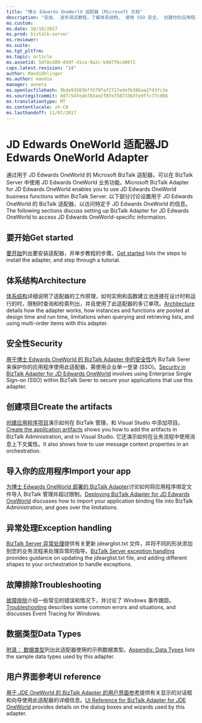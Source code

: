```yaml
---
title: "博士 Edwards OneWorld 适配器 |Microsoft 文档"
description: "安装、 逐步调试教程，了解体系结构、 使用 SSO 安全、 创建你的应用程序、 导入绑定文件中，并为 J.D.使用 BizTalk 适配器时添加异常处理 BizTalk Server 中的 Edwards OneWorld"
ms.custom: 
ms.date: 10/18/2017
ms.prod: biztalk-server
ms.reviewer: 
ms.suite: 
ms.tgt_pltfrm: 
ms.topic: article
ms.assetid: 5df8cd89-d9df-41ca-9a2c-b9d7fbcd06f2
caps.latest.revision: "14"
author: MandiOhlinger
ms.author: mandia
manager: anneta
ms.openlocfilehash: 9bde93503bff679faf2717edefb386aa2f43fc3e
ms.sourcegitcommit: dd7c54feab783ae2f8fe75873363fe9ffc77cd66
ms.translationtype: MT
ms.contentlocale: zh-CN
ms.lasthandoff: 11/07/2017
---
```

# <a name="jd-edwards-oneworld-adapter"></a><span data-ttu-id="703c7-104">JD Edwards OneWorld 适配器</span><span class="sxs-lookup"><span data-stu-id="703c7-104">JD Edwards OneWorld Adapter</span></span>
<span data-ttu-id="703c7-105">通过用于 JD Edwards OneWorld 的 Microsoft BizTalk 适配器，可以在 BizTalk Server 中使用 JD Edwards OneWorld 业务功能。</span><span class="sxs-lookup"><span data-stu-id="703c7-105">Microsoft BizTalk Adapter for JD Edwards OneWorld enables you to use JD Edwards OneWorld business functions within BizTalk Server.</span></span> <span data-ttu-id="703c7-106">以下部分讨论设置用于 JD Edwards OneWorld 的 BizTalk 适配器，以访问特定于 JD Edwards OneWorld 的信息。</span><span class="sxs-lookup"><span data-stu-id="703c7-106">The following sections discuss setting up BizTalk Adapter for JD Edwards OneWorld to access JD Edwards OneWorld-specific information.</span></span>  
  
## <a name="get-started"></a><span data-ttu-id="703c7-107">要开始</span><span class="sxs-lookup"><span data-stu-id="703c7-107">Get started</span></span> 
<span data-ttu-id="703c7-108">[要开始](../core/getting-started-with-biztalk-adapter-for-jd-edwards-oneworld.md)列出要安装适配器，并单步教程的步骤。</span><span class="sxs-lookup"><span data-stu-id="703c7-108">[Get started](../core/getting-started-with-biztalk-adapter-for-jd-edwards-oneworld.md) lists the steps to install the adapter, and step through a tutorial.</span></span>

## <a name="architecture"></a><span data-ttu-id="703c7-109">体系结构</span><span class="sxs-lookup"><span data-stu-id="703c7-109">Architecture</span></span>
<span data-ttu-id="703c7-110">[体系结构](../core/planning-and-architecture17.md)详细说明了适配器的工作原理，如何实例和函数建立池连接在设计时和运行的时，限制时查询和检索列出，并且使用了此适配器的多订单项。</span><span class="sxs-lookup"><span data-stu-id="703c7-110">[Architecture](../core/planning-and-architecture17.md) details how the adapter works, how instances and functions are pooled at design time and run time, limitations when  querying and retrieving lists, and using multi-order items with this adapter.</span></span>

## <a name="security"></a><span data-ttu-id="703c7-111">安全性</span><span class="sxs-lookup"><span data-stu-id="703c7-111">Security</span></span>
<span data-ttu-id="703c7-112">[用于博士 Edwards OneWorld 的 BizTalk Adapter 中的安全性](../core/security-in-biztalk-adapter-for-jd-edwards-oneworld.md)内 BizTalk Serer 来保护你的应用程序使用此适配器，需使用企业单一登录 (SSO)。</span><span class="sxs-lookup"><span data-stu-id="703c7-112">[Security in BizTalk Adapter for JD Edwards OneWorld](../core/security-in-biztalk-adapter-for-jd-edwards-oneworld.md) involves using Enterprise Single Sign-on (SSO) within BizTalk Serer to secure your applications that use this adapter.</span></span>

## <a name="create-the-artifacts"></a><span data-ttu-id="703c7-113">创建项目</span><span class="sxs-lookup"><span data-stu-id="703c7-113">Create the artifacts</span></span>
<span data-ttu-id="703c7-114">[创建应用程序项目](../core/developing-applications3.md)演示如何在 BizTalk 管理，和 Visual Studio 中添加项目。</span><span class="sxs-lookup"><span data-stu-id="703c7-114">[Create the application artifacts](../core/developing-applications3.md) shows you how to add the artifacts in BizTalk Administration, and in Visual Studio.</span></span> <span data-ttu-id="703c7-115">它还演示如何在业务流程中使用消息上下文属性。</span><span class="sxs-lookup"><span data-stu-id="703c7-115">It also shows how to use message context properties in an orchestration.</span></span>

## <a name="import-your-app"></a><span data-ttu-id="703c7-116">导入你的应用程序</span><span class="sxs-lookup"><span data-stu-id="703c7-116">Import your app</span></span>
<span data-ttu-id="703c7-117">[为博士 Edwards OneWorld 部署的 BizTalk Adapter](../core/deploying-biztalk-adapter-for-jd-edwards-oneworld.md)讨论如何将应用程序绑定文件导入 BizTalk 管理并超过限制。</span><span class="sxs-lookup"><span data-stu-id="703c7-117">[Deploying BizTalk Adapter for JD Edwards OneWorld](../core/deploying-biztalk-adapter-for-jd-edwards-oneworld.md) discusses how to import your application binding file into BizTalk Administration, and goes over the limitations.</span></span> 

## <a name="exception-handling"></a><span data-ttu-id="703c7-118">异常处理</span><span class="sxs-lookup"><span data-stu-id="703c7-118">Exception handling</span></span> 
<span data-ttu-id="703c7-119">[BizTalk Server 异常处理](../core/using-biztalk-server-exception-handling1.md)提供有关更新 jdearglist.txt 文件，并将不同的形状添加到您的业务流程来处理异常的指导。</span><span class="sxs-lookup"><span data-stu-id="703c7-119">[BizTalk Server exception handling](../core/using-biztalk-server-exception-handling1.md) provides guidance on updating the jdearglist.txt file, and adding different shapes to your orchestration to handle exceptions.</span></span>

## <a name="troubleshooting"></a><span data-ttu-id="703c7-120">故障排除</span><span class="sxs-lookup"><span data-stu-id="703c7-120">Troubleshooting</span></span>
<span data-ttu-id="703c7-121">[故障排除](../core/troubleshooting-jd-edwards-oneworld.md)介绍一些常见的错误和情况下，并讨论了 Windows 事件跟踪。</span><span class="sxs-lookup"><span data-stu-id="703c7-121">[Troubleshooting](../core/troubleshooting-jd-edwards-oneworld.md) describes some common errors and situations, and discusses Event Tracing for Windows.</span></span>

## <a name="data-types"></a><span data-ttu-id="703c7-122">数据类型</span><span class="sxs-lookup"><span data-stu-id="703c7-122">Data Types</span></span>
<span data-ttu-id="703c7-123">[附录： 数据类型](../core/appendix-a-data-types.md)列出此适配器使用的示例数据类型。</span><span class="sxs-lookup"><span data-stu-id="703c7-123">[Appendix: Data Types](../core/appendix-a-data-types.md) lists the sample data types used by this adapter.</span></span>

## <a name="ui-reference"></a><span data-ttu-id="703c7-124">用户界面参考</span><span class="sxs-lookup"><span data-stu-id="703c7-124">UI reference</span></span>
<span data-ttu-id="703c7-125">[用于 JDE OneWorld 的 BizTalk Adapter 的用户界面参考](../core/ui-reference-for-biztalk-adapter-for-jde-oneworld.md)提供有关显示的对话框和向导使用此适配器的详细信息。</span><span class="sxs-lookup"><span data-stu-id="703c7-125">[UI Reference for BizTalk Adapter for JDE OneWorld](../core/ui-reference-for-biztalk-adapter-for-jde-oneworld.md) provides details on the dialog boxes and wizards used by this adapter.</span></span> 